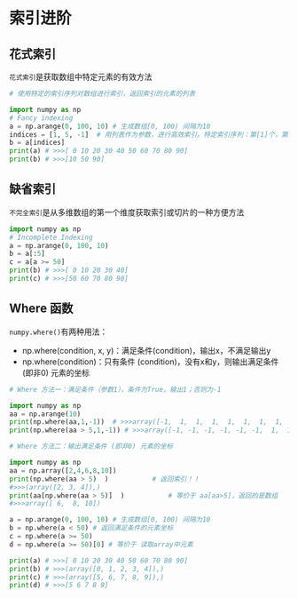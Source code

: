 # 索引进阶

## 花式索引

`花式索引`是获取数组中特定元素的有效方法

```python
# 使用特定的索引序列对数组进行索引，返回索引的元素的列表

import numpy as np
# Fancy indexing
a = np.arange(0, 100, 10) # 生成数组[0, 100) 间隔为10
indices = [1, 5, -1]  # 用列表作为参数，进行高效索引。特定索引序列：第[1]个，第[5]个，倒数第一个
b = a[indices]
print(a) # >>>[ 0 10 20 30 40 50 60 70 80 90]
print(b) # >>>[10 50 90]
```

## 缺省索引

`不完全索引`是从多维数组的第一个维度获取索引或切片的一种方便方法

```python
import numpy as np
# Incomplete Indexing
a = np.arange(0, 100, 10)
b = a[:5]
c = a[a >= 50]
print(b) # >>>[ 0 10 20 30 40]
print(c) # >>>[50 60 70 80 90]
```

## Where 函数

`numpy.where()`有两种用法：

- np.where(condition, x, y)：满足条件(condition)，输出x，不满足输出y
- np.where(condition)：只有条件 (condition)，没有x和y，则输出满足条件 (即非0) 元素的坐标 

```python
# Where 方法一：满足条件（参数1），条件为True，输出1；否则为-1

import numpy as np
aa = np.arange(10)
print(np.where(aa,1,-1))  # >>>array([-1,  1,  1,  1,  1,  1,  1,  1,  1,  1])  # 0为False，所以第一个输出-1
print(np.where(aa > 5,1,-1)) # >>>array([-1, -1, -1, -1, -1, -1,  1,  1,  1,  1])
```

```python
# Where 方法二：输出满足条件 (即非0) 元素的坐标

import numpy as np
aa = np.array([2,4,6,8,10])
print(np.where(aa > 5)	)			# 返回索引！！
#>>>(array([2, 3, 4]),)   
print(aa[np.where(aa > 5)]  )			# 等价于 aa[aa>5]，返回的是数组
#>>>array([ 6,  8, 10])

a = np.arange(0, 100, 10) # 生成数组[0, 100) 间隔为10
b = np.where(a < 50) # 返回满足条件的元素坐标
c = np.where(a >= 50) 
d = np.where(a >= 50)[0] # 等价于 读取array中元素

print(a) # >>>[ 0 10 20 30 40 50 60 70 80 90]
print(b) # >>>(array([0, 1, 2, 3, 4]),)
print(c) # >>>(array([5, 6, 7, 8, 9]),)
print(d) # >>>[5 6 7 8 9]
```
